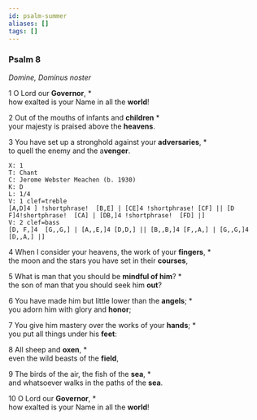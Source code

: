 ```yaml
---
id: psalm-summer
aliases: []
tags: []
---
```

### Psalm 8

*Domine, Dominus noster*

1 O Lord our **Governor**, *  
how exalted is your Name in all the **world**!

2 Out of the mouths of infants and **children** *  
your majesty is praised above the **heavens**.

3 You have set up a stronghold against your **adversaries**, *  
to quell the enemy and the a**venger**.
```music-abc
X: 1
T: Chant
C: Jerome Webster Meachen (b. 1930)
K: D
L: 1/4
V: 1 clef=treble
[A,D]4 ] !shortphrase!  [B,E] | [CE]4 !shortphrase! [CF] || [D F]4!shortphrase!  [CA] | [DB,]4 !shortphrase!  [FD] |]
V: 2 clef=bass
[D, F,]4  [G,,G,] | [A,,E,]4 [D,D,] || [B,,B,]4 [F,,A,] | [G,,G,]4 [D,,A,] |]
```
4 When I consider your heavens, the work of your **fingers**, *  
the moon and the stars you have set in their **courses**,

5 What is man that you should be **mindful of him**? *  
the son of man that you should seek him **out**?

6 You have made him but little lower than the **angels**; *  
you adorn him with glory and **honor**;

7 You give him mastery over the works of your **hands**; *  
you put all things under his **feet**:

8 All sheep and **oxen**, *  
even the wild beasts of the **field**,

9 The birds of the air, the fish of the **sea**, *  
and whatsoever walks in the paths of the **sea**.

10 O Lord our **Governor**, *  
how exalted is your Name in all the **world**!